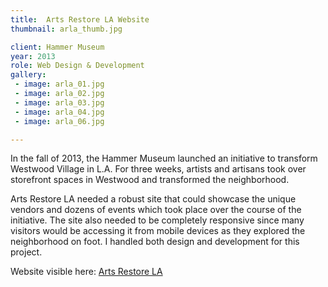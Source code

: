 ```yaml
---
title:  Arts Restore LA Website
thumbnail: arla_thumb.jpg

client: Hammer Museum
year: 2013
role: Web Design & Development
gallery:
 - image: arla_01.jpg
 - image: arla_02.jpg
 - image: arla_03.jpg
 - image: arla_04.jpg
 - image: arla_06.jpg

---
```


In the fall of 2013, the Hammer Museum launched an initiative to transform Westwood Village in L.A. For three weeks, artists and artisans took over storefront spaces in Westwood and transformed the neighborhood.

Arts Restore LA needed a robust site that could showcase the unique vendors and dozens of events which took place over the course of the initiative. The site also needed to be completely responsive since many visitors would be accessing it from mobile devices as they explored the neighborhood on foot. I handled both design and development for this project.

Website visible here: [Arts Restore LA](http://artsrestore.la)